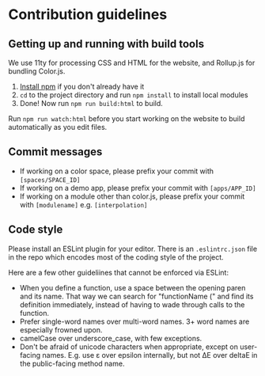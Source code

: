 # Contribution guidelines

## Getting up and running with build tools

We use 11ty for processing CSS and HTML for the website, and Rollup.js for bundling Color.js.

1. [Install npm](https://www.npmjs.com/get-npm) if you don't already have it
2. `cd` to the project directory and run `npm install` to install local modules
3. Done! Now run `npm run build:html` to build.

Run `npm run watch:html` before you start working on the website to build automatically as you edit files.

## Commit messages

- If working on a color space, please prefix your commit with `[spaces/SPACE_ID]`
- If working on a demo app, please prefix your commit with `[apps/APP_ID]`
- If working on a module other than color.js, please prefix your commit with `[modulename]` e.g. `[interpolation]`

## Code style

Please install an ESLint plugin for your editor. There is an `.eslintrc.json` file in the repo which encodes most of the coding style of the project.

Here are a few other guideliines that cannot be enforced via ESLint:

- When you define a function, use a space between the opening paren and its name. That way we can search for "functionName (" and find its definition immediately, instead of having to wade through calls to the function.
- Prefer single-word names over multi-word names. 3+ word names are especially frowned upon.
- camelCase over underscore_case, with few exceptions.
- Don't be afraid of unicode characters when appropriate, except on user-facing names. E.g. use ε over epsilon internally, but not ΔΕ over deltaE in the public-facing method name.

